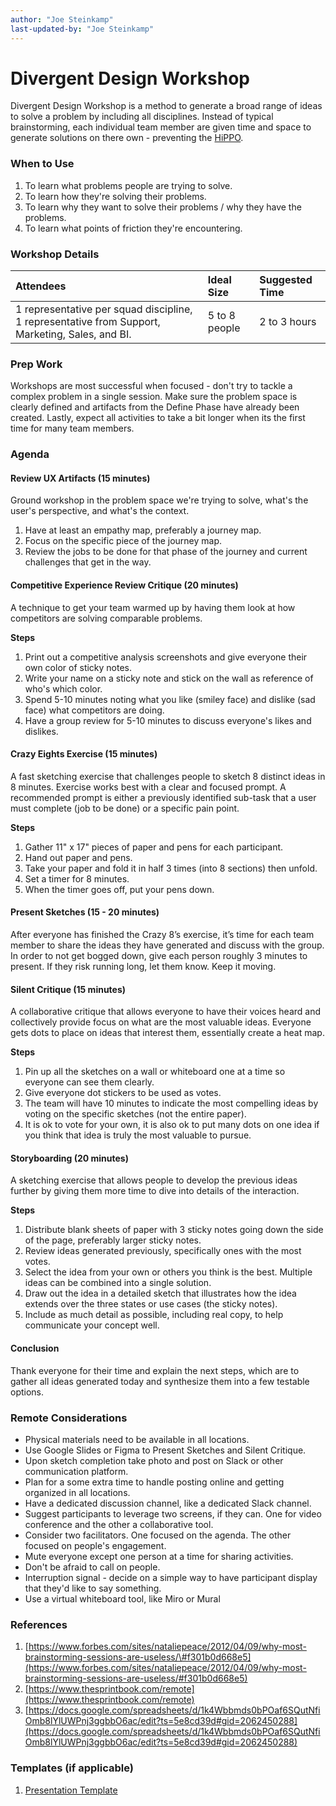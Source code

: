 ```yaml
---
author: "Joe Steinkamp"
last-updated-by: "Joe Steinkamp"
---
```


# Divergent Design Workshop

Divergent Design Workshop is a method to generate a broad range of ideas to solve a problem by including all disciplines. Instead of typical brainstorming, each individual team member are given time and space to generate solutions on there own - preventing the [HiPPO](http://whatis.techtarget.com/definition/HiPPOs-highest-paid-persons-opinions).

### When to Use

1. To learn what problems people are trying to solve.
2. To learn how they're solving their problems.
3. To learn why they want to solve their problems / why they have the problems.
4. To learn what points of friction they're encountering.

### Workshop Details

| Attendees | Ideal Size | Suggested Time |
| :--- | :--- | :--- |
| 1 representative per squad discipline, 1 representative from Support, Marketing, Sales, and BI. | 5 to 8 people | 2 to 3 hours |

### Prep Work

Workshops are most successful when focused - don't try to tackle a complex problem in a single session. Make sure the problem space is clearly defined and artifacts from the Define Phase have already been created. Lastly, expect all activities to take a bit longer when its the first time for many team members.

### Agenda

#### Review UX Artifacts \(15 minutes\)

Ground workshop in the problem space we're trying to solve, what's the user's perspective, and what's the context.

1. Have at least an empathy map, preferably a journey map.
2. Focus on the specific piece of the journey map.
3. Review the jobs to be done for that phase of the journey and current challenges that get in the way.

#### Competitive Experience Review Critique \(20 minutes\)

A technique to get your team warmed up by having them look at how competitors are solving comparable problems.

**Steps**

1. Print out a competitive analysis screenshots and give everyone their own color of sticky notes.
2. Write your name on a sticky note and stick on the wall as reference of who's which color.
3. Spend 5-10 minutes noting what you like \(smiley face\) and dislike \(sad face\) what competitors are doing.
4. Have a group review for 5-10 minutes to discuss everyone's likes and dislikes.

#### Crazy Eights Exercise \(15 minutes\)

A fast sketching exercise that challenges people to sketch 8 distinct ideas in 8 minutes. Exercise works best with a clear and focused prompt. A recommended prompt is either a previously identified sub-task that a user must complete \(job to be done\) or a specific pain point.

**Steps**

1. Gather 11" x 17" pieces of paper and pens for each participant.
2. Hand out paper and pens.
3. Take your paper and fold it in half 3 times \(into 8 sections\) then unfold.
4. Set a timer for 8 minutes.
5. When the timer goes off, put your pens down.

#### Present Sketches \(15 - 20 minutes\)

After everyone has finished the Crazy 8’s exercise, it’s time for each team member to share the ideas they have generated and discuss with the group. In order to not get bogged down, give each person roughly 3 minutes to present. If they risk running long, let them know. Keep it moving.

#### Silent Critique \(15 minutes\)

A collaborative critique that allows everyone to have their voices heard and collectively provide focus on what are the most valuable ideas. Everyone gets dots to place on ideas that interest them, essentially create a heat map.

**Steps**

1. Pin up all the sketches on a wall or whiteboard one at a time so everyone can see them clearly.
2. Give everyone dot stickers to be used as votes.
3. The team will have 10 minutes to indicate the most compelling ideas by voting on the specific sketches \(not the entire paper\).
4. It is ok to vote for your own, it is also ok to put many dots on one idea if you think that idea is truly the most valuable to pursue.

#### Storyboarding \(20 minutes\)

A sketching exercise that allows people to develop the previous ideas further by giving them more time to dive into details of the interaction.

**Steps**

1. Distribute blank sheets of paper with 3 sticky notes going down the side of the page, preferably larger sticky notes.
2. Review ideas generated previously, specifically ones with the most votes.
3. Select the idea from your own or others you think is the best. Multiple ideas can be combined into a single solution.
4. Draw out the idea in a detailed sketch that illustrates how the idea extends over the three states or use cases \(the sticky notes\).
5. Include as much detail as possible, including real copy, to help communicate your concept well.

#### Conclusion

Thank everyone for their time and explain the next steps, which are to gather all ideas generated today and synthesize them into a few testable options.

### Remote Considerations

* Physical materials need to be available in all locations.
* Use Google Slides or Figma to Present Sketches and Silent Critique.
* Upon sketch completion take photo and post on Slack or other communication platform.
* Plan for a some extra time to handle posting online and getting organized in all locations.
* Have a dedicated discussion channel, like a dedicated Slack channel.
* Suggest participants to leverage two screens, if they can. One for video conference and the other a collaborative tool.
* Consider two facilitators. One focused on the agenda. The other focused on people's engagement.
* Mute everyone except one person at a time for sharing activities.
* Don't be afraid to call on people.
* Interruption signal - decide on a simple way to have participant display that they'd like to say something.
* Use a virtual whiteboard tool, like Miro or Mural
  

### References

1. [https://www.forbes.com/sites/nataliepeace/2012/04/09/why-most-brainstorming-sessions-are-useless/\#f301b0d668e5](https://www.forbes.com/sites/nataliepeace/2012/04/09/why-most-brainstorming-sessions-are-useless/#f301b0d668e5)
2. [https://www.thesprintbook.com/remote](https://www.thesprintbook.com/remote)
3. [https://docs.google.com/spreadsheets/d/1k4Wbbmds0bPOaf6SQutNfiOmb8lYlUWPnj3ggbbO6ac/edit?ts=5e8cd39d#gid=2062450288](https://docs.google.com/spreadsheets/d/1k4Wbbmds0bPOaf6SQutNfiOmb8lYlUWPnj3ggbbO6ac/edit?ts=5e8cd39d#gid=2062450288)

### Templates \(if applicable\)

1. [Presentation Template](https://docs.google.com/presentation/d/1QYKmRqKn_FIWdU7QlAFcJXtwMLEtZRMJTmOO0Ja5cIQ/)



